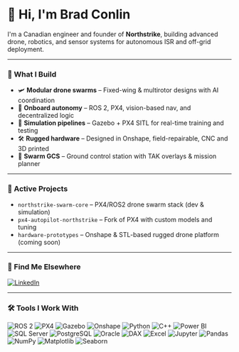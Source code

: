 # 👋 Hi, I'm Brad Conlin

I'm a Canadian engineer and founder of **Northstrike**, building advanced drone, robotics, and sensor systems for autonomous ISR and off-grid deployment.

---

### 🚀 What I Build

- 🛩️ **Modular drone swarms** – Fixed-wing & multirotor designs with AI coordination
- 🧠 **Onboard autonomy** – ROS 2, PX4, vision-based nav, and decentralized logic
- 🧪 **Simulation pipelines** – Gazebo + PX4 SITL for real-time training and testing
- 🛠️ **Rugged hardware** – Designed in Onshape, field-repairable, CNC and 3D printed
- 📡 **Swarm GCS** – Ground control station with TAK overlays & mission planner

---

### 🧱 Active Projects

- `northstrike-swarm-core` – PX4/ROS2 drone swarm stack (dev & simulation)
- `px4-autopilot-northstrike` – Fork of PX4 with custom models and tuning
- `hardware-prototypes` – Onshape & STL-based rugged drone platform (coming soon)

---

### 🔗 Find Me Elsewhere
[![LinkedIn](https://img.shields.io/badge/LinkedIn-bradconlinphd-blue?logo=linkedin)](https://www.linkedin.com/in/bradconlinphd/)

---

### 🛠️ Tools I Work With

![ROS 2](https://img.shields.io/badge/ROS-2-22314e?logo=ros)
![PX4](https://img.shields.io/badge/PX4-Autopilot-6d6eff?logo=px4)
![Gazebo](https://img.shields.io/badge/Gazebo-Simulation-orange?logo=openai)
![Onshape](https://img.shields.io/badge/CAD-Onshape-blue?logo=onshape)
![Python](https://img.shields.io/badge/Python-3.10-yellow?logo=python)
![C++](https://img.shields.io/badge/C++-17-blue?logo=c%2B%2B)
![Power BI](https://img.shields.io/badge/BI-Power_BI-yellow?logo=powerbi)
![SQL Server](https://img.shields.io/badge/SQL-SQL_Server-cc2927?logo=microsoftsqlserver)
![PostgreSQL](https://img.shields.io/badge/DB-PostgreSQL-336791?logo=postgresql)
![Oracle](https://img.shields.io/badge/DB-Oracle-red?logo=oracle)
![DAX](https://img.shields.io/badge/DAX-Data_Modeling-blue)
![Excel](https://img.shields.io/badge/Excel-Data_Analysis-217346?logo=microsoftexcel)
![Jupyter](https://img.shields.io/badge/Notebook-Jupyter-orange?logo=jupyter)
![Pandas](https://img.shields.io/badge/Python-Pandas-lightblue?logo=pandas)
![NumPy](https://img.shields.io/badge/Python-NumPy-013243?logo=numpy)
![Matplotlib](https://img.shields.io/badge/Python-Matplotlib-11557c?logo=python)
![Seaborn](https://img.shields.io/badge/Python-Seaborn-42a5f5?logo=python)
